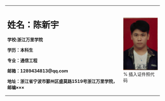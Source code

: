 <table border="0">
  <tr>
    <td width="75%">
      <h1>姓名：陈新宇</h1>
      <p><b>学校:浙江万里学院</b></p>
      <p><b>学历：本科生</b></p>
      <p><b>专业：通信工程</b></p>
      <p><b>邮箱：1289434813@qq.com</b></p>
      <p><b>地址：浙江省宁波市鄞州区盛莫路1519号浙江万里学院，邮编×××</b></p>
    </td>
    <td width="25%">
      <img src="/zhengjianzhao.jpg" width="100%">      % 插入证件照代码
    </td>
  </tr>
</table>
